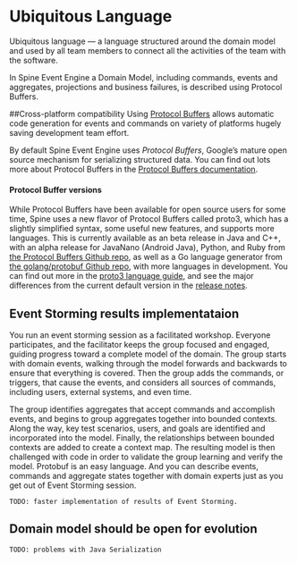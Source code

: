 # Ubiquitous Language

Ubiquitous language — a language structured around the domain model and used by all team members to connect all the activities of the team with the software.

In Spine Event Engine a Domain Model, including commands, events and aggregates, projections and business failures, is described using Protocol Buffers.

##Cross-platform compatibility
Using [Protocol Buffers](https://developers.google.com/protocol-buffers/docs/overview) allows automatic code generation for events and commands on variety of platforms hugely saving development team effort.

By default Spine Event Engine uses *Protocol Buffers*, Google’s mature open source mechanism for serializing structured data. You can find out lots more about Protocol Buffers in the [Protocol Buffers documentation](https://developers.google.com/protocol-buffers/docs/overview).

#### Protocol Buffer versions

While Protocol Buffers have been available for open source users for some time, Spine uses a new flavor of Protocol Buffers called proto3, which has a slightly simplified syntax, some useful new features, and supports more languages. This is currently available as an beta release in Java and C++, with an alpha release for JavaNano (Android Java), Python, and Ruby from [the Protocol Buffers Github repo](https://github.com/google/protobuf/releases), as well as a Go language generator from [the golang/protobuf Github repo](https://github.com/golang/protobuf), with more languages in development. You can find out more in the [proto3 language guide](https://developers.google.com/protocol-buffers/docs/proto3), and see the major differences from the current default version in the [release notes](https://github.com/google/protobuf/releases).


## Event Storming results implementataion
You run an event storming session as a facilitated workshop. Everyone participates, and the facilitator keeps the group focused and engaged, guiding progress toward a complete model of the domain. The group starts with domain events, walking through the model forwards and backwards to ensure that everything is covered. Then the group adds the commands, or triggers, that cause the events, and considers all sources of commands, including users, external systems, and even time.

The group identifies aggregates that accept commands and accomplish events, and begins to group aggregates together into bounded contexts. Along the way, key test scenarios, users, and goals are identified and incorporated into the model. Finally, the relationships between bounded contexts are added to create a context map. The resulting model is then challenged with code in order to validate the group learning and verify the model.
Protobuf is an easy language. And you can describe events, commands and aggregate states together with domain experts just as you get out of Event Storming session.

`TODO: faster implementation of results of Event Storming.`
## Domain model should be open for evolution

`TODO: problems with Java Serialization`